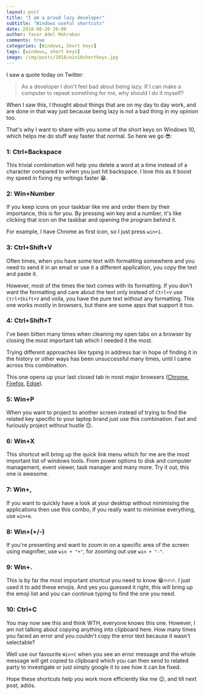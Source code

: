 ```yaml
---
layout: post
title: "I am a proud lazy developer"
subtitle: "Windows useful shortcuts"
date: 2018-08-20 20:00
author: Yaser Adel Mehraban
comments: true
categories: [Windows, Short keys]
tags: [windows, short keys]
image: /img/posts/2018/win10shortkeys.jpg
---
```


I saw a quote today on Twitter:

> As a developer I don't feel bad about being lazy. If I can make a computer to repeat something for me, why should I do it myself?

When I saw this, I thought about things that are on my day to day work, and are done in that way just because being lazy is not a bad thing in my opinion too.

That's why I want to share with you some of the short keys on Windows 10, which helps me do stuff way faster that normal. So here we go 😎:

### 1: Ctrl+Backspace

This trivial combination will help you delete a word at a time instead of a character compared to when you just hit backspace. I love this as it boost my speed in fixing my writings faster 😁.

### 2: Win+Number

If you keep icons on your taskbar like me and order them by their importance, this is for you. By pressing win key and a number, it's like clicking that icon on the taskbar and opening the program behind it.

For example, I have Chrome as first icon, so I just press `win+1`.

### 3: Ctrl+Shift+V

Often times, when you have some text with formatting somewhere and you need to send it in an email or use it a different application, you copy the text and paste it.

However, most of the times the text comes with its formatting. If you don't want the formatting and care about the text only instead of `Ctrl+V` use `Ctrl+Shift+V` and voila, you have the pure text without any formatting. This one works mostly in browsers, but there are some apps that support it too.

### 4: Ctrl+Shift+T

I've been bitten many times when cleaning my open tabs on a browser by closing the most important tab which I needed it the most.

Trying different approaches like typing in address bar in hope of finding it in the history or other ways has been unsuccessful many times, until I came across this combination.

This one opens up your last closed tab in most major browsers ([Chrome](https://www.google.com/chrome/), [Firefox](https://www.mozilla.org/en-US/firefox/new/), [Edge](https://www.microsoft.com/en-au/windows/microsoft-edge)).

### 5: Win+P

When you want to project to another screen instead of trying to find the related key specific to your laptop brand just use this combination. Fast and furiously project without hustle 🙃.

### 6: Win+X

This shortcut will bring up the quick link menu which for me are the most important list of windows tools. From power options to disk and computer management, event viewer, task manager and many more. Try it out, this one is awesome.

### 7: Win+,

If you want to quickly have a look at your desktop without minimising the applications then use this combo, if you really want to minimise everything, use `win+m`.

### 8: Win+(+/-)

If you're presenting and want to zoom in on a specific area of the screen using magnifier, use `win + "+"`, for zooming out use `win + "-"`.

### 9: Win+.

This is by far the most important shortcut you need to know 😁🔥🔥🔥. I just used it to add these emojis. And yes you guessed it right, this will bring up the emoji list and you can continue typing to find the one you need.

### 10: Ctrl+C

You may now see this and think WTH, everyone knows this one. However, I am not talking about copying anything into clipboard here. How many times you faced an error and you couldn't copy the error text because it wasn't selectable?

Well use our favourite `Win+C` when you see an error message and the whole message will get copied to clipboard which you can then send to related party to investigate or just simply google it to see how it can be fixed.

Hope these shortcuts help you work more efficiently like me 😉, and till next post, adiós.